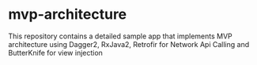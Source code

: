 # mvp-architecture
This repository contains a detailed sample app that implements MVP architecture using Dagger2, RxJava2, Retrofir for Network Api Calling and ButterKnife for view injection
